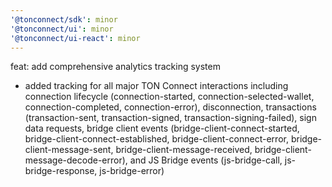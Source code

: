 ```yaml
---
'@tonconnect/sdk': minor
'@tonconnect/ui': minor
'@tonconnect/ui-react': minor
---
```


feat: add comprehensive analytics tracking system

- added tracking for all major TON Connect interactions including connection lifecycle (connection-started, connection-selected-wallet, connection-completed, connection-error), disconnection, transactions (transaction-sent, transaction-signed, transaction-signing-failed), sign data requests, bridge client events (bridge-client-connect-started, bridge-client-connect-established, bridge-client-connect-error, bridge-client-message-sent, bridge-client-message-received, bridge-client-message-decode-error), and JS Bridge events (js-bridge-call, js-bridge-response, js-bridge-error)

